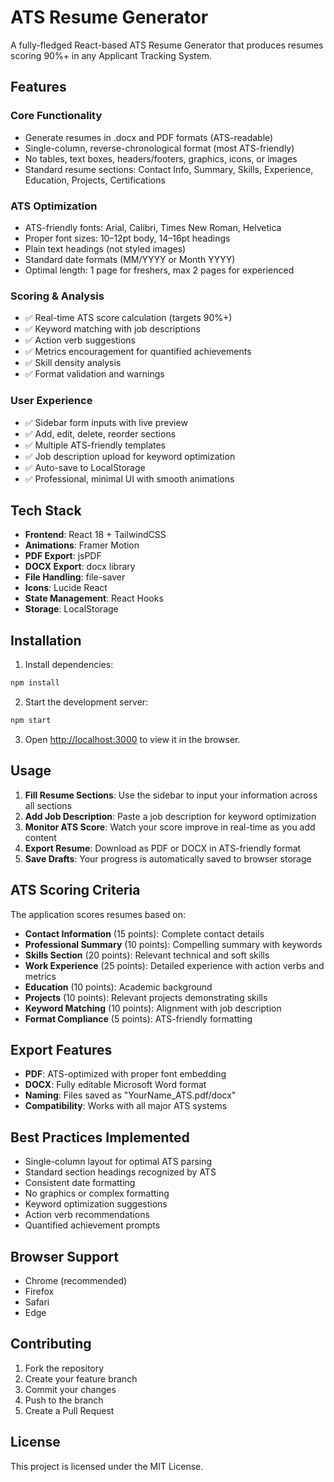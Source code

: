 # ATS Resume Generator

A fully-fledged React-based ATS Resume Generator that produces resumes scoring 90%+ in any Applicant Tracking System.

## Features

### Core Functionality
- Generate resumes in .docx and PDF formats (ATS-readable)
- Single-column, reverse-chronological format (most ATS-friendly)
- No tables, text boxes, headers/footers, graphics, icons, or images
- Standard resume sections: Contact Info, Summary, Skills, Experience, Education, Projects, Certifications

### ATS Optimization
- ATS-friendly fonts: Arial, Calibri, Times New Roman, Helvetica
- Proper font sizes: 10–12pt body, 14–16pt headings
- Plain text headings (not styled images)
- Standard date formats (MM/YYYY or Month YYYY)
- Optimal length: 1 page for freshers, max 2 pages for experienced

### Scoring & Analysis
- ✅ Real-time ATS score calculation (targets 90%+)
- ✅ Keyword matching with job descriptions
- ✅ Action verb suggestions
- ✅ Metrics encouragement for quantified achievements
- ✅ Skill density analysis
- ✅ Format validation and warnings

### User Experience
- ✅ Sidebar form inputs with live preview
- ✅ Add, edit, delete, reorder sections
- ✅ Multiple ATS-friendly templates
- ✅ Job description upload for keyword optimization
- ✅ Auto-save to LocalStorage
- ✅ Professional, minimal UI with smooth animations

## Tech Stack

- **Frontend**: React 18 + TailwindCSS
- **Animations**: Framer Motion
- **PDF Export**: jsPDF
- **DOCX Export**: docx library
- **File Handling**: file-saver
- **Icons**: Lucide React
- **State Management**: React Hooks
- **Storage**: LocalStorage

## Installation

1. Install dependencies:
```bash
npm install
```

2. Start the development server:
```bash
npm start
```

3. Open [http://localhost:3000](http://localhost:3000) to view it in the browser.

## Usage

1. **Fill Resume Sections**: Use the sidebar to input your information across all sections
2. **Add Job Description**: Paste a job description for keyword optimization
3. **Monitor ATS Score**: Watch your score improve in real-time as you add content
4. **Export Resume**: Download as PDF or DOCX in ATS-friendly format
5. **Save Drafts**: Your progress is automatically saved to browser storage

## ATS Scoring Criteria

The application scores resumes based on:

- **Contact Information** (15 points): Complete contact details
- **Professional Summary** (10 points): Compelling summary with keywords
- **Skills Section** (20 points): Relevant technical and soft skills
- **Work Experience** (25 points): Detailed experience with action verbs and metrics
- **Education** (10 points): Academic background
- **Projects** (10 points): Relevant projects demonstrating skills
- **Keyword Matching** (10 points): Alignment with job description
- **Format Compliance** (5 points): ATS-friendly formatting

## Export Features

- **PDF**: ATS-optimized with proper font embedding
- **DOCX**: Fully editable Microsoft Word format
- **Naming**: Files saved as "YourName_ATS.pdf/docx"
- **Compatibility**: Works with all major ATS systems

## Best Practices Implemented

- Single-column layout for optimal ATS parsing
- Standard section headings recognized by ATS
- Consistent date formatting
- No graphics or complex formatting
- Keyword optimization suggestions
- Action verb recommendations
- Quantified achievement prompts

## Browser Support

- Chrome (recommended)
- Firefox
- Safari
- Edge

## Contributing

1. Fork the repository
2. Create your feature branch
3. Commit your changes
4. Push to the branch
5. Create a Pull Request

## License

This project is licensed under the MIT License.
